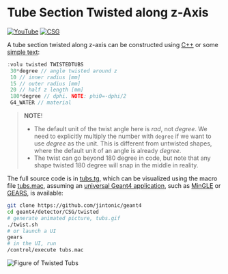# Tube Section Twisted along z-Axis

[![YouTube](https://img.shields.io/badge/You-Tube-red?style=flat)](https://youtube.com/shorts/m7xZyeLokZU)
[![CSG](https://img.shields.io/badge/CSG-Solids-blue?style=flat)](..)

A tube section twisted along z-axis can be constructed using [C++][] or some [simple text](../..):

```cpp
:volu twisted TWISTEDTUBS
 30*degree // angle twisted around z
 10 // inner radius [mm]
 15 // outer radius [mm]
 20 // half z length [mm]
 180*degree // dphi. NOTE: phi0=-dphi/2
 G4_WATER // material
```

> **NOTE**!
>
> - The default unit of the twist angle here is *rad*, not *degree*. We need to explicitly multiply the number with `degree` if we want to use *degree* as the unit. This is different from untwisted shapes, where the default unit of an angle is already *degree*.
> - The twist can go beyond 180 degree in code, but note that any shape twisted 180 degree will snap in the middle in reality.

The full source code is in [tubs.tg][], which can be visualized using the macro file [tubs.mac][], assuming an [universal Geant4 application][], such as [MinGLE][] or [GEARS][], is available:

```sh
git clone https://github.com/jintonic/geant4
cd geant4/detector/CSG/twisted
# generate animated picture, tubs.gif
./twist.sh
# or launch a UI
gears
# in the UI, run
/control/execute tubs.mac
```

![Figure of Twisted Tubs](https://geant4-userdoc.web.cern.ch/UsersGuides/ForApplicationDeveloper/html/_images/aTwistedTubs.jpg)

[C++]: https://geant4-userdoc.web.cern.ch/UsersGuides/ForApplicationDeveloper/html/Detector/Geometry/geomSolids.html#constructed-solid-geometry-csg-solids
[tubs.tg]: https://github.com/jintonic/geant4/blob/main//CSG/twisted/tubs.tg
[tubs.mac]: https://github.com/jintonic/geant4/blob/main/detector/CSG/twisted/tubs.mac
[universal Geant4 application]: https://youtu.be/3g9CkyBS31o
[MinGLE]: https://github.com/jintonic/mingle
[GEARS]: https://github.com/jintonic/gears
